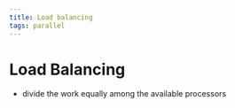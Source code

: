 ```yaml
---
title: Load balancing
tags: parallel 
---
```


# Load Balancing
- divide the work equally among the available processors














































































